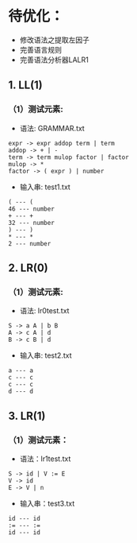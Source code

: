# 待优化：

- 修改语法之提取左因子
- 完善语言规则
- 完善语法分析器LALR1

## 1. LL(1)

### （1）测试元素:

- 语法: GRAMMAR.txt

```
expr -> expr addop term | term
addop -> + | -
term -> term mulop factor | factor
mulop -> *
factor -> ( expr ) | number
```

- 输入串: test1.txt

```
( --- (
46 --- number
+ --- +
32 --- number
) --- )
* --- *
2 --- number
```

## 2. LR(0)

### （1）测试元素:

- 语法: lr0test.txt

```
S -> a A | b B
A -> c A | d
B -> c B | d
```

- 输入串: test2.txt

```
a --- a
c --- c
c --- c
d --- d
```

## 3. LR(1)

### （1）测试元素：

- 语法：lr1test.txt

```
S -> id | V := E 
V -> id 
E -> V | n 
```

- 输入串：test3.txt

```id --- id
id --- id
:= --- :=
id --- id
```
